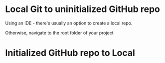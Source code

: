 # Local Git to uninitialized GitHub repo
Using an IDE - there's usually an option to create a local repo.

Otherwise, navigate to the root folder of your project 

# Initialized GitHub repo to Local
